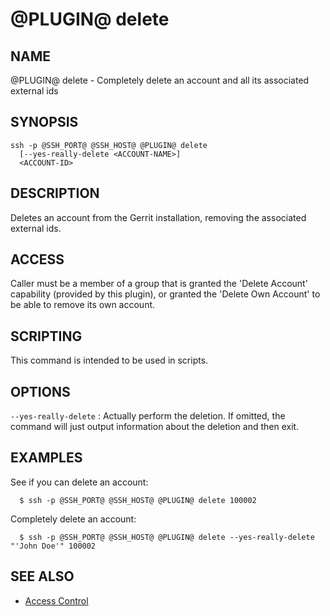 @PLUGIN@ delete
===============

NAME
----
@PLUGIN@ delete - Completely delete an account and all its associated external ids

SYNOPSIS
--------
```
ssh -p @SSH_PORT@ @SSH_HOST@ @PLUGIN@ delete
  [--yes-really-delete <ACCOUNT-NAME>]
  <ACCOUNT-ID>
```

DESCRIPTION
-----------
Deletes an account from the Gerrit installation, removing the associated
external ids.

ACCESS
------
Caller must be a member of a group that is granted the 'Delete Account'
capability (provided by this plugin), or granted the 'Delete Own Account' to
be able to remove its own account.

SCRIPTING
---------
This command is intended to be used in scripts.

OPTIONS
-------

`--yes-really-delete`
:	Actually perform the deletion. If omitted, the command
	will just output information about the deletion and then
	exit. 

EXAMPLES
--------
See if you can delete an account:

```
  $ ssh -p @SSH_PORT@ @SSH_HOST@ @PLUGIN@ delete 100002
```

Completely delete an account:

```
  $ ssh -p @SSH_PORT@ @SSH_HOST@ @PLUGIN@ delete --yes-really-delete "'John Doe'" 100002
```


SEE ALSO
--------

* [Access Control](../../../Documentation/access-control.html)
